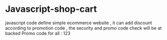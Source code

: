# Javascript-shop-cart
javascript code define simple ecommerce website , it can add discount according to promotion code , the security and promo code check will be at backed  Promo code for all : 123
